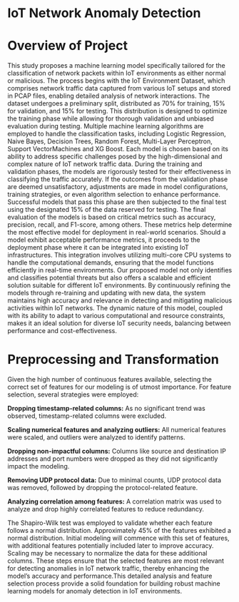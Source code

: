 # IoT Network Anomaly Detection


# Overview of Project
This study proposes a machine learning model specifically tailored for the classification of network packets within IoT environments as either normal or malicious. The process begins with the IoT Environment Dataset, which comprises network traffic data captured from various IoT setups and stored in PCAP files, enabling detailed analysis of network interactions. The dataset undergoes a preliminary split, distributed as 70% for training, 15% for validation, and 15% for testing. This distribution is designed to optimize the training phase while allowing for thorough validation and unbiased evaluation during testing. Multiple machine learning algorithms are employed to handle the classification tasks, including Logistic Regression, Naive Bayes, Decision Trees, Random Forest, Multi-Layer Perceptron, Support VectorMachines and XG Boost. Each model is chosen based on its ability to address specific challenges posed by the high-dimensional and complex nature of IoT network traffic data. 
During the training and validation phases, the models are rigorously tested for their effectiveness in classifying the traffic accurately. If the outcomes from the validation phase are deemed unsatisfactory, adjustments are made in model configurations, training strategies, or even algorithm selection to enhance performance. Successful models that pass this phase are then subjected to the final test using the designated 15% of the data reserved for testing. 
The final evaluation of the models is based on critical metrics such as accuracy, precision, recall, and F1-score, among others. These metrics help determine the most effective model for deployment in real-world scenarios. Should a model exhibit acceptable performance metrics, it proceeds to the deployment phase where it can be integrated into existing IoT infrastructures. This integration involves utilizing multi-core CPU systems to handle the computational demands, ensuring that the model functions efficiently in real-time environments. 
Our proposed model not only identifies and classifies potential threats but also offers a scalable and efficient solution suitable for different IoT environments. By continuously refining the models through re-training and updating with new data, the system maintains high accuracy and relevance in detecting and mitigating malicious activities within IoT networks. The dynamic nature of this model, coupled with its ability to adapt to various computational and resource constraints, makes it an ideal solution for diverse IoT security needs, balancing between performance and cost-effectiveness. 


# Preprocessing and Transformation
Given the high number of continuous features available, selecting the correct set of features for our modeling is of utmost importance.  For feature selection, several strategies were employed: 

**Dropping timestamp-related columns:** As no significant trend was observed, timestamp-related columns were excluded. 

**Scaling numerical features and analyzing outliers:** All numerical features were scaled, and outliers were analyzed to identify patterns.

**Dropping non-impactful columns:** Columns like source and destination IP addresses and port numbers were dropped as they did not significantly impact the modeling. 

**Removing UDP protocol data:** Due to minimal counts, UDP protocol data was removed, followed by dropping the protocol-related feature. 

**Analyzing correlation among features:** A correlation matrix was used to analyze and drop highly correlated features to reduce redundancy. 

The Shapiro-Wilk test was employed to validate whether each feature follows a normal distribution. Approximately 45% of the features exhibited a normal distribution. Initial modeling will commence with this set of features, with additional features potentially included later to improve accuracy. Scaling may be necessary to normalize the data for these additional columns. These steps ensure that the selected features are most relevant for detecting anomalies in IoT network traffic, thereby enhancing the model’s accuracy and performance.This detailed analysis and feature selection process provide a solid foundation for building robust machine learning models for anomaly detection in IoT environments. 
